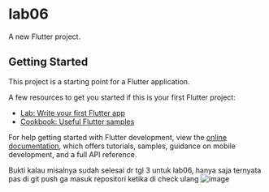 # lab06

A new Flutter project.

## Getting Started

This project is a starting point for a Flutter application.

A few resources to get you started if this is your first Flutter project:

- [Lab: Write your first Flutter app](https://docs.flutter.dev/get-started/codelab)
- [Cookbook: Useful Flutter samples](https://docs.flutter.dev/cookbook)

For help getting started with Flutter development, view the
[online documentation](https://docs.flutter.dev/), which offers tutorials,
samples, guidance on mobile development, and a full API reference.

Bukti kalau misalnya sudah selesai dr tgl 3 untuk lab06, hanya saja ternyata pas di git push ga masuk repositori ketika di check ulang
![image](https://user-images.githubusercontent.com/88032633/202331648-77b46550-b0dd-48de-a72e-31d134dfb87e.png)
